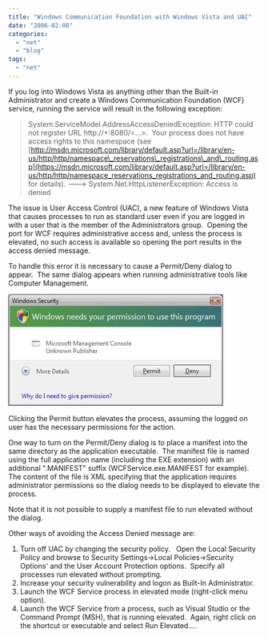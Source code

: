 ```yaml
---
title: "Windows Communication Foundation with Windows Vista and UAC"
date: "2006-02-08"
categories: 
  - "net"
  - "blog"
tags: 
  - "net"
---
```


If you log into Windows Vista as anything other than the Built-in Administrator and create a Windows Communication Foundation (WCF) service, running the service will result in the following exception:

> System.ServiceModel.AddressAccessDeniedException: HTTP could not register URL http://+:8080/<...>.  Your process does not have access rights to this namespace (see [http://msdn.microsoft.com/library/default.asp?url=/library/en-us/http/http/namespace\_reservations\_registrations\_and\_routing.asp](https://msdn.microsoft.com/library/default.asp?url=/library/en-us/http/http/namespace_reservations_registrations_and_routing.asp) for details). ---> System.Net.HttpListenerException: Access is denied

The issue is User Access Control (UAC), a new feature of Windows Vista that causes processes to run as standard user even if you are logged in with a user that is the member of the Administrators group.  Opening the port for WCF requires administrative access and, unless the process is elevated, no such access is available so opening the port results in the access denied message.

To handle this error it is necessary to cause a Permit/Deny dialog to appear.  The same dialog appears when running administrative tools like Computer Management.

![Windows Vista Permit/Deny Dialog](images/WindowsVistaPermitDenyDialog.JPG)

Clicking the Permit button elevates the process, assuming the logged on user has the necessary permissions for the action.

One way to turn on the Permit/Deny dialog is to place a manifest into the same directory as the application executable.  The manifest file is named using the full application name (including the EXE extension) with an additional ".MANIFEST" suffix (WCFService.exe.MANIFEST for example).  The content of the file is XML specifying that the application requires administrator permissions so the dialog needs to be displayed to elevate the process.

> <?xml version="1.0" encoding="UTF-8" standalone="yes"?> <assembly xmlns="urn:schemas-microsoft-com:asm.v1" manifestVersion="1.0"> <trustInfo xmlns="urn:schemas-microsoft-com:asm.v3"> <security> <requestedPrivileges> <requestedExecutionLevel level="requireAdministrator"> </requestedPrivileges> </security> </trustInfo> </assembly>

Note that it is not possible to supply a manifest file to run elevated without the dialog.

Other ways of avoiding the Access Denied message are:

1. Turn off UAC by changing the security policy.   Open the Local Security Policy and browse to Security Settings->Local Policies->Security Options' and the User Account Protection options.  Specify all processes run elevated without prompting.
2. Increase your security vulnerability and logon as Built-In Administrator.
3. Launch the WCF Service process in elevated mode (right-click menu option).
4. Launch the WCF Service from a process, such as Visual Studio or the Command Prompt (MSH), that is running elevated.  Again, right click on the shortcut or executable and select Run Elevated....
